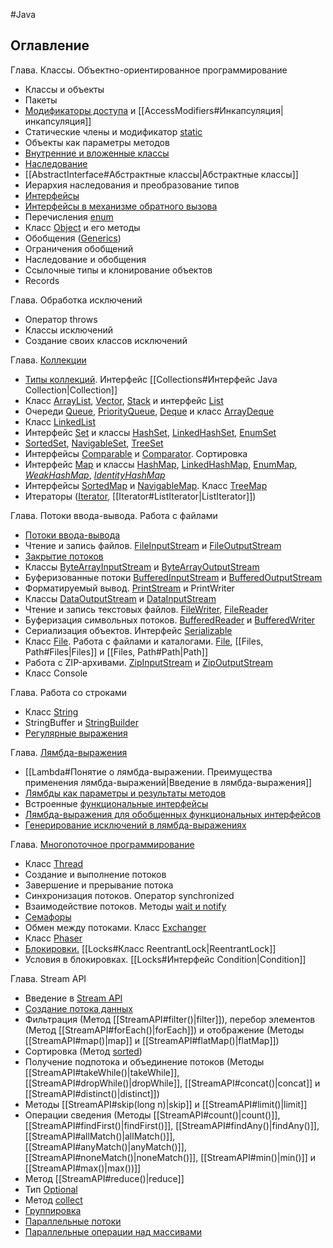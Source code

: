 #Java 
## Оглавление


Глава. Классы. Объектно-ориентированное программирование
- Классы и объекты
- Пакеты
- [Модификаторы доступа](AccessModifiers) и [[AccessModifiers#Инкапсуляция|инкапсуляция]]
- Статические члены и модификатор [static](Static)
- Объекты как параметры методов
- [Внутренние и вложенные классы](NestedClasses)
- [Наследование](Inheritance)
- [[AbstractInterface#Абстрактные классы|Абстрактные классы]]
- Иерархия наследования и преобразование типов
- [Интерфейсы](Interface)
- [Интерфейсы в механизме обратного вызова](CallBack)
- Перечисления [enum](Enum)
- Класс [Object](Object) и его методы
- Обобщения ([Generics](Generics))
- Ограничения обобщений
- Наследование и обобщения
- Ссылочные типы и клонирование объектов
- Records

Глава. Обработка исключений
- Оператор throws
- Классы исключений
- Создание своих классов исключений

Глава. [Коллекции](Collections)
- [Типы коллекций](Collections). Интерфейс [[Collections#Интерфейс Java Collection|Collection]]
- Класс [ArrayList](Class-ArrayList), [Vector](Vector), [Stack](Stack) и интерфейс [List](List)
- Очереди [Queue](Queue), [PriorityQueue](PriorityQueue), [Deque](Deque) и класс [ArrayDeque](ArrayDeque)
- Класс [LinkedList](Class-LinkedList)
- Интерфейс [Set](Set) и классы [HashSet](HashSet), [LinkedHashSet](LinkedHashSet), [EnumSet](EnumSet)
- [SortedSet](SortedSet), [NavigableSet](NavigableSet), [TreeSet](TreeSet)
- Интерфейсы [Comparable](Comparable) и [Comparator](Comparator). Сортировка
- Интерфейс [Map](Map) и классы [HashMap](HashMap), [LinkedHashMap](LinkedHashMap), [EnumMap](EnumMap), [_WeakHashMap_](WeakHashMap), [_IdentityHashMap_](IdentityHashMap)
- Интерфейсы [SortedMap](SortedMap) и [NavigableMap](NavigableMap). Класс [TreeMap](TreeMap)
- Итераторы ([Iterator](Iterator), [[Iterator#ListIterator|ListIterator]])

Глава. Потоки ввода-вывода. Работа с файлами
- [Потоки ввода-вывода](JavaIO)
- Чтение и запись файлов. [FileInputStream](FileInputStream) и [FileOutputStream](FileOutputStream)
- [Закрытие потоков](closeStream)
- Классы [ByteArrayInputStream](ByteArrayInputStream) и [ByteArrayOutputStream](ByteArrayOutputStream)
- Буферизованные потоки [BufferedInputStream](BufferedInputStream) и [BufferedOutputStream](BufferedOutputStream)
- Форматируемый вывод. [PrintStream](PrintStream) и PrintWriter
- Классы [DataOutputStream](DataOutputStream) и [DataInputStream](DataInputStream)
- Чтение и запись текстовых файлов. [FileWriter](FileWriter), [FileReader](FileReader)
- Буферизация символьных потоков. [BufferedReader](BufferedReader) и [BufferedWriter](BufferedWriter)
-  Сериализация объектов. Интерфейс [Serializable](Serializable)
- Класс [File](File). Работа с файлами и каталогами. [File](File), [[Files, Path#Files|Files]] и [[Files, Path#Path|Path]]
- Работа с ZIP-архивами.  [ZipInputStream](ZipInputStream) и [ZipOutputStream](ZipOutputStream)
- Класс Console

Глава. Работа со строками
- Класс [String](String)
- StringBuffer и [StringBuilder](StringBuilder)
- [Регулярные выражения](Regex)

Глава. [Лямбда-выражения](Lambda)
- [[Lambda#Понятие о лямбда-выражении. Преимущества применения лямбда-выражений|Введение в лямбда-выражения]]
- [Лямбды как параметры и результаты методов](LambdaMethod)
- Встроенные [функциональные интерфейсы](Functional-Interface)
- [Лямбда-выражения для обобщенных функциональных интерфейсов](LambdaGeneric)
- [Генерирование исключений в лямбда-выражениях](LambdaException)

Глава. [Многопоточное программирование](Multithreading)
- Класс [Thread](Thread)
- Создание и выполнение потоков
- Завершение и прерывание потока
- Синхронизация потоков. Оператор synchronized
- Взаимодействие потоков. Методы [wait и notify](wait-notify)
- [Семафоры](Semaphore)
- Обмен между потоками. Класс [Exchanger](Exchanger)
- Класс [Phaser](Phaser)
- [Блокировки.](Locks) [[Locks#Класс ReentrantLock|ReentrantLock]]
- Условия в блокировках. [[Locks#Интерфейс Condition|Condition]]

Глава. Stream API
- Введение в [Stream API](StreamAPI)
- [Создание потока данных](CreateStream)
- Фильтрация (Метод [[StreamAPI#filter()|filter]]), перебор элементов (Метод [[StreamAPI#forEach()|forEach]]) и отображение (Методы [[StreamAPI#map()|map]] и [[StreamAPI#flatMap()|flatMap]])
- Сортировка (Метод [sorted](sorted()))
- Получение подпотока и объединение потоков (Методы [[StreamAPI#takeWhile()|takeWhile]], [[StreamAPI#dropWhile()|dropWhile]], [[StreamAPI#concat()|concat]] и [[StreamAPI#distinct()|distinct]])
- Методы [[StreamAPI#skip(long n)|skip]] и [[StreamAPI#limit()|limit]]
- Операции сведения (Методы [[StreamAPI#count()|count()]], [[StreamAPI#findFirst()|findFirst()]], [[StreamAPI#findAny()|findAny()]], [[StreamAPI#allMatch()|allMatch()]], [[StreamAPI#anyMatch()|anyMatch()]], [[StreamAPI#noneMatch()|noneMatch()]], [[StreamAPI#min()|min()]] и [[StreamAPI#max()|max())]]
- Метод [[StreamAPI#reduce()|reduce]]
- Тип [Optional](Optional)
- Метод [collect](collect())
- [Группировка](GroupingStream)
- [Параллельные потоки](parallel())
- [Параллельные операции над массивами](parallelArray)








